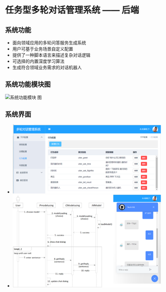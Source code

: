 # 任务型多轮对话管理系统 —— 后端
## 系统功能
- 面向领域应用的多轮问答服务生成系统
- 用户可基于业务场景自定义配置
- 提供了一种脚本语言来描述复杂对话逻辑
- 可选择的内置深度学习算法
- 生成符合领域业务需求的对话机器人

## 系统功能模块图
![系统功能模块
图](https://github.com/tao2years/DSServer/blob/master/img/%E7%B3%BB%E7%BB%9F%E5%8A%9F%E8%83%BD%E6%A8%A1%E5%9D%97%E5%9B%BE.png)

## 系统界面
- ![行为配置](https://github.com/tao2years/DSServer/blob/master/img/%E7%B3%BB%E7%BB%9F%E7%95%8C%E9%9D%A2.png)
- ![简单对话](https://github.com/tao2years/DSServer/blob/master/img/%E5%AF%B9%E8%AF%9D%E6%B5%81%E7%A8%8B.png)

